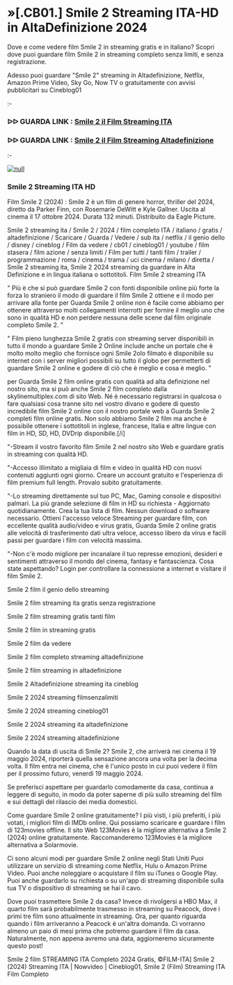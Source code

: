 # »[.CB01.] Smile 2 Streaming ITA-HD in AltaDefinizione 2024

Dove e come vedere film Smile 2 in streaming gratis e in italiano? Scopri dove puoi guardare film Smile 2 in streaming completo senza limiti, e senza registrazione.

Adesso puoi guardare "Smile 2" streaming in Altadefinizione, Netflix, Amazon Prime Video, Sky Go, Now TV o gratuitamente con avvisi pubblicitari su Cineblog01

:-

### ᐅᐅ GUARDA LINK : [Smile 2 il Film Streaming ITA](https://t.co/9qNku5iZxu)

### ᐅᐅ GUARDA LINK : [Smile 2 il Film Streaming Altadefinizione](https://t.co/9qNku5iZxu)

:-

[![null](https://static.wixstatic.com/media/855a25_043b5abeb4ae4d35ac003198e7fe56ed~mv2.gif)](https://t.co/9qNku5iZxu)

### Smile 2 Streaming ITA HD

Film Smile 2 (2024) : Smile 2 è un film di genere horror, thriller del 2024, diretto da Parker Finn, con Rosemarie DeWitt e Kyle Gallner. Uscita al cinema il 17 ottobre 2024. Durata 132 minuti. Distribuito da Eagle Picture.

Smile 2 streaming ita / Smile 2 / 2024 / film completo ITA / italiano / gratis / altadefinizione / Scaricare / Guarda / Vedere / sub ita / netflix / il genio dello / disney / cineblog / Film da vedere / cb01 / cineblog01 / youtube / film stasera / film azione / senza limiti / Film per tutti / tanti film / trailer / programmazione / roma / cinema / trama / uci cinema / milano / diretta / Smile 2 streaming ita, Smile 2 2024 streaming da guardare in Alta Definizione e in lingua italiana o sottotitoli. Film Smile 2 streaming ITA


" Più è che si può guardare Smile 2 con fonti disponibile online più forte la forza lo straniero il modo di guardare il film Smile 2 ottiene e il modo per arrivare alla fonte per Guarda Smile 2 online non è facile come abbiamo per ottenere attraverso molti collegamenti interrotti per fornire il meglio uno che sono in qualità HD e non perdere nessuna delle scene dal film originale completo Smile 2. "


" Film pieno lunghezza Smile 2 gratis con streaming server disponibili in tutto il mondo a guardare Smile 2 Online include anche un portale che è molto molto meglio che fornisce ogni Smile 2olo filmato è disponibile su internet con i server migliori possibili su tutto il globo per permetterti di guardare Smile 2 online e godere di ciò che è meglio e cosa è meglio. "

per Guarda Smile 2 film online gratis con qualità ad alta definizione nel nostro sito, ma si può anche Smile 2 film completo dalla skylinemultiplex.com di sito Web. Né è necessario registrarsi in qualcosa o fare qualsiasi cosa tranne sito nel vostro divano e godere di questo incredibile film Smile 2 online con il nostro portale web a Guarda Smile 2 completi film online gratis. Non solo abbiamo Smile 2 film ma anche è possibile ottenere i sottotitoli in inglese, francese, Italia e altre lingue con film in HD, SD, HD, DVDrip disponibile.[/i]

"-Stream il vostro favorito film Smile 2 nel nostro sito Web e guardare gratis in streaming con qualità HD.

"-Accesso illimitato a migliaia di film e video in qualità HD con nuovi contenuti aggiunti ogni giorno. Creare un account gratuito e l'esperienza di film premium full length. Provalo subito gratuitamente.

"-Lo streaming direttamente sul tuo PC, Mac, Gaming console e dispositivi palmari. La più grande selezione di film in HD su richiesta - Aggiornato quotidianamente. Crea la tua lista di film. Nessun download o software necessario. Ottieni l'accesso veloce Streaming per guardare film, con eccellente qualità audio/video e virus gratis, Guarda Smile 2 online gratis alle velocità di trasferimento dati ultra veloce, accesso libero da virus e facili passi per guardare i film con velocità massima.

"-Non c'è modo migliore per incanalare il tuo represse emozioni, desideri e sentimenti attraverso il mondo del cinema, fantasy e fantascienza. Cosa state aspettando? Login per controllare la connessione a internet e visitare il film Smile 2.


Smile 2 film il genio dello streaming


Smile 2 film streaming ita gratis senza registrazione


Smile 2 film streaming gratis tanti film


Smile 2 film in streaming gratis


Smile 2 film da vedere


Smile 2 film completo streaming altadefinizione


Smile 2 film streaming in altadefinizione


Smile 2 Altadefinizione streaming ita cineblog


Smile 2 2024 streaming filmsenzalimiti


Smile 2 2024 streaming cineblog01


Smile 2 2024 streaming ita altadefinizione


Smile 2 2024 streaming altadefinizione


Quando la data di uscita di Smile 2?
Smile 2, che arriverà nei cinema il 19 maggio 2024, riporterà quella sensazione ancora una volta per la decima volta. Il film entra nei cinema, che è l'unico posto in cui puoi vedere il film per il prossimo futuro, venerdì 19 maggio 2024.

Se preferisci aspettare per guardarlo comodamente da casa, continua a leggere di seguito, in modo da poter saperne di più sullo streaming del film e sui dettagli del rilascio dei media domestici.

Come guardare Smile 2 online gratuitamente?
I più visti, i più preferiti, i più votati, i migliori film di IMDb online. Qui possiamo scaricare e guardare i film di 123movies offline. Il sito Web 123Movies è la migliore alternativa a Smile 2 (2024) online gratuitamente. Raccomanderemo 123Movies è la migliore alternativa a Solarmovie.

Ci sono alcuni modi per guardare Smile 2 online negli Stati Uniti Puoi utilizzare un servizio di streaming come Netflix, Hulu o Amazon Prime Video. Puoi anche noleggiare o acquistare il film su iTunes o Google Play. Puoi anche guardarlo su richiesta o su un'app di streaming disponibile sulla tua TV o dispositivo di streaming se hai il cavo.

Dove puoi trasmettere Smile 2 da casa?
Invece di rivolgersi a HBO Max, il quarto film sarà probabilmente trasmesso in streaming su Peacock, dove i primi tre film sono attualmente in streaming. Ora, per quanto riguarda quando i film arriveranno a Peacock è un'altra domanda. Ci vorranno almeno un paio di mesi prima che potremo guardare il film da casa. Naturalmente, non appena avremo una data, aggiorneremo sicuramente questo post!

Smile 2 film STREAMING ITA Completo 2024 Gratis, ©FILM-ITA] Smile 2 (2024) Streaming ITA | Nowvideo | Cineblog01, Smile 2 (Film) Streaming ITA Film Completo
